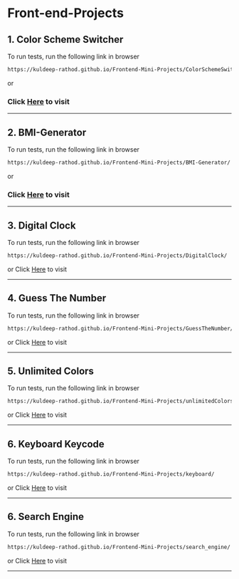 # Front-end-Projects


## 1. Color Scheme Switcher


To run tests, run the following link in browser

```bash
https://kuldeep-rathod.github.io/Frontend-Mini-Projects/ColorSchemeSwitcher/
```
or
### Click [Here](https://kuldeep-rathod.github.io/Frontend-Mini-Projects/ColorSchemeSwitcher/) to visit

<hr>


## 2. BMI-Generator

To run tests, run the following link in browser

```bash
https://kuldeep-rathod.github.io/Frontend-Mini-Projects/BMI-Generator/
```
or
### Click [Here](https://kuldeep-rathod.github.io/Frontend-Mini-Projects/BMI-Generator/) to visit

<hr>


## 3. Digital Clock

To run tests, run the following link in browser

```bash
https://kuldeep-rathod.github.io/Frontend-Mini-Projects/DigitalClock/
```
or
Click [Here](https://kuldeep-rathod.github.io/Frontend-Mini-Projects/DigitalClock/) to visit

<hr>


## 4. Guess The Number

To run tests, run the following link in browser

```bash
https://kuldeep-rathod.github.io/Frontend-Mini-Projects/GuessTheNumber/
```
or
Click [Here](https://kuldeep-rathod.github.io/Frontend-Mini-Projects/GuessTheNumber/) to visit

<hr>


## 5. Unlimited Colors

To run tests, run the following link in browser

```bash
https://kuldeep-rathod.github.io/Frontend-Mini-Projects/unlimitedColors/
```
or
Click [Here](https://kuldeep-rathod.github.io/Frontend-Mini-Projects/unlimitedColors/) to visit

<hr>


## 6. Keyboard Keycode

To run tests, run the following link in browser

```bash
https://kuldeep-rathod.github.io/Frontend-Mini-Projects/keyboard/
```
or
Click [Here](https://kuldeep-rathod.github.io/Frontend-Mini-Projects/keyboard/) to visit

<hr>

## 6. Search Engine

To run tests, run the following link in browser

```bash
https://kuldeep-rathod.github.io/Frontend-Mini-Projects/search_engine/
```
or
Click [Here](https://kuldeep-rathod.github.io/Frontend-Mini-Projects/search_engine/) to visit

<hr>